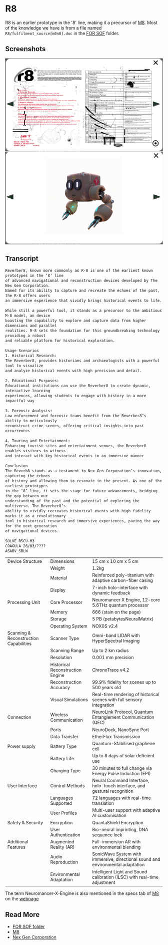 # R8

R8 is an earlier prototype in the '8' line, making it a precursor of [M8](../m8). 
Most of the knowledge we have is from a file named `R8/fulfilment_source[m0n0].doc` 
in the [FOR SOF](for-sof) folder.

## Screenshots

![](../../Resources/files/r8/r8.png)
![](../../Resources/files/r8/r8_2.png)

## Transcript

```
Reverber8, known more commonly as R-8 is one of the earliest known prototypes in the ‘8’ line 
of advanced navigational and reconstruction devices developed by The Nex Gen Corporation. 
Named for its ability to capture and recreate the echoes of the past, the R-8 offers users 
an immersive experience that vividly brings historical events to life.

While still a powerful tool, it stands as a precursor to the ambitious M-8 model, an device 
boasting the capability to explore and capture data from higher dimensions and parallel 
realities. R-8 sets the foundation for this groundbreaking technology providing a robust 
and reliable platform for historical exploration.

Usage Scenarios
1. Historical Research:
The Reverber8, provides historians and archaeologists with a powerful tool to visualize 
and analyze historical events with high precision and detail.

2. Educational Purposes:
Educational institutions can use the Reverber8 to create dynamic, interactive learning 
experiences, allowing students to engage with history in a more impactful way

3. Forensic Analysis:
Law enforcement and forensic teams benefit from the Reverber8’s ability to meticulously 
reconstruct crime scenes, offering critical insights into past occurrences

4. Touring and Entertainment:
Enhancing tourist sites and entertainment venues, the Reverber8 enables visitors to witness 
and interact with key historical events in an immersive manner

Conclusion
The Reverb8 stands as a testament to Nex Gen Corporation’s innovation, capturing the echoes 
of history and allowing them to resonate in the present. As one of the earliest prototypes 
in the ‘8’ line, it sets the stage for future advancements, bridging the gap between our 
understanding of the past and the potential of exploring the multiverse. The Reverber8’s 
ability to vividly recreates historical events with high fidelity marks it as a revolutionary 
tool in historical research and immersive experiences, paving the way for the next generation 
of navigational devices.

SOLVE RSCU-M3
COAGULA 26/03/????
ASABV_SBLW
```

|                                        |       |                                                                                 |
|----------------------------------------|-------|---------------------------------------------------------------------------------|
| Device Structure                       | Dimensions | 15 cm x 10 cm x 5 cm                                                            |
|                                        | Weight | 1.2kg                                                                           |
|                                        | Material | Reinforced poly-titanium with adaptive carbon-fiber casing                      |
|                                        | Display | 7-inch holo-interface with dynamic feedback                                     |
| Processing Unit                        | Core Processor | Neuromancer X Engine, 12-core 5.6THz quantum processor                          |
|                                        | Memory | 666 (stain on the page)                                                         |
|                                        | Storage | 5 PB (petabytesNeuralMatrix)                                                    |
|                                        | Operating System | NOX0S v2.4                                                                      |
| Scanning & Reconstruction Capabilities | Scanner Type | Omni-band LIDAR with HyperSpectral Imaging                                      |
|                                        | Scanning Range | Up to 2 km radius                                                               |
|                                        | Resolution | 0.001 mm precision                                                              |
|                                        | Historical Reconstruction Engine | ChronoTrace v4.2                                                                |
|                                        | Reconstruction Accuracy | 99.9% fidelity for scenes up to 500 years old                                   |
|                                        | Visual Simulations | Real-time rendering of historical scenes with full sensory integration          |
| Connection                             | Wireless Communication | NeuroLink Protocol, Quantum Entanglement Communication (QEC)                    |
|                                        | Ports | NeuroDock, NanoSync Port                                                        |
|                                        | Data Transfer | EtherFlux Transmission                                                          |
| Power supply                           | Battery Type | Quantum-Stabilised graphene cell                                                |
|                                        | Battery Life | Up to 8 days of solar deficient use                                             |
|                                        | Charging Type | 30 minutes to full change via Energy Pulse Induction (EPI)                      |
| User Interface                         | Control Methods | Neural Command Interface, holo-touch interface, and gestural recognition        |
|                                        | Languages Supported | 72 languages with real-time translation                                         |
|                                        | User Profiles | Multi-user support with adaptive AI customisation                               |
| Safety & Security                      | Encryption | QuantaShield Encryption                                                         |
|                                        | User Authentication | Bio-neural imprinting, DNA sequence lock                                        |
| Additional Features                    | Augmented Reality (AR) | Full-immersion AR with environmental blending                                   |
|                                        | Audio Reproduction | SonicWave System with immersive, directional sound and environmental adaptation |
|                                        | Environmental Adaptation | Intelligent Light and Sound calibration (ILSC) with real-time adjustment        |

The term Neuromancer-X-Engine is also mentioned in the specs tab of [M8](../m8) on the [webpage](../webpage)

## Read More

- [FOR SOF folder](./for-sof)
- [M8](../m8)
- [Nex Gen Corporation](../lore/nex-gen-corporation)